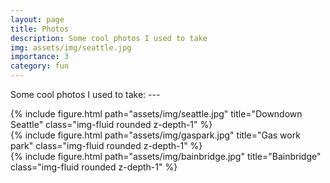 ```yaml
---
layout: page
title: Photos
description: Some cool photos I used to take
img: assets/img/seattle.jpg
importance: 3
category: fun
---
```


Some cool photos I used to take:
    ---

<div class="row">
    <div class="col-sm mt-3 mt-md-0">
        {% include figure.html path="assets/img/seattle.jpg" title="Downdown Seattle" class="img-fluid rounded z-depth-1" %}
    </div>
    <div class="col-sm mt-3 mt-md-0">
        {% include figure.html path="assets/img/gaspark.jpg" title="Gas work park" class="img-fluid rounded z-depth-1" %}
    </div>
    <div class="col-sm mt-3 mt-md-0">
        {% include figure.html path="assets/img/bainbridge.jpg" title="Bainbridge" class="img-fluid rounded z-depth-1" %}
    </div>
</div>



